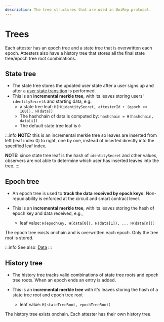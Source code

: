```yaml
---
description: The tree structures that are used in UniRep protocol.
---
```


# Trees

Each attester has an epoch tree and a state tree that is overwritten each epoch. Attesters also have a history tree that stores all the final state tree/epoch tree root combinations.

## **State tree**

* The state tree stores the updated user state after a user signs up and after a [user state transition](user-state-transition.md) is performed.
* This is an **incremental merkle tree**, with its leaves storing users' `identitySecret`s and starting data, e.g.
  * a state tree leaf: `H(H(identitySecret, attesterId + (epoch << 160)), H(data))`
  * The hashchain of data is computed by: `hashchain = H(hashchain, data[i])`
  * The default state tree leaf is `0`

:::info
**NOTE:** this is an incremental merkle tree so leaves are inserted from left (leaf index 0) to right, one by one, instead of inserted directly into the specified leaf index.

**NOTE:** since state tree leaf is the hash of `identitySecret` and other values, observers are not able to determine which user has inserted leaves into the tree.
:::

## **Epoch tree**

* An epoch tree is used to **track the data received by epoch keys**. Non-repudiability is enforced at the circuit and smart contract level.

* This is an **incremental merkle tree**, with its leaves storing the hash of epoch key and data received, e.g.,
  * leaf value: `H(epochKey, H(data[0]), H(data[1]), ... H(data[n]))`

The epoch tree exists onchain and is overwritten each epoch. Only the tree root is stored.

:::info
See also: [Data](data.md)
:::

## **History tree**

* The history tree tracks valid combinations of state tree roots and epoch tree roots. When an epoch ends an entry is added.

* This is an **incremental merkle tree** with it's leaves storing the hash of a state tree root and epoch tree root
  * leaf value: `H(stateTreeRoot, epochTreeRoot)`

The history tree exists onchain. Each attester has their own history tree.
